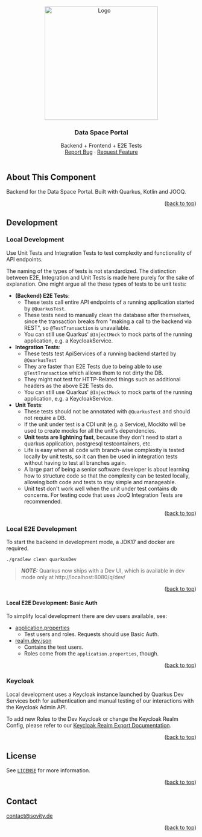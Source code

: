 <!-- Improved compatibility of back to top link: See: https://github.com/othneildrew/Best-README-Template/pull/73 -->

<a name="readme-top"></a>

<!-- PROJECT LOGO -->
<br />
<div align="center">
<a href="https://github.com/sovity/dataspace-portal">
<img src="https://raw.githubusercontent.com/sovity/edc-ui/main/src/assets/images/sovity_logo.svg" alt="Logo" width="300">
</a>

<h3 align="center">Data Space Portal</h3>
<p align="center" style="padding-bottom:16px">
Backend + Frontend + E2E Tests
<br />
<a href="https://github.com/sovity/dataspace-portal/issues/new?template=bug_report.md">Report Bug</a>
·
<a href="https://github.com/sovity/dataspace-portal/issues/new?template=feature_request.md">Request Feature</a>
</p>
</div>

## About This Component

Backend for the Data Space Portal. Built with Quarkus, Kotlin and JOOQ.

<p align="right">(<a href="#readme-top">back to top</a>)</p>

## Development

### Local Development

Use Unit Tests and Integration Tests to test complexity and functionality of API endpoints.

The naming of the types of tests is not standardized. The
distinction between E2E, Integration and Unit Tests is made here purely for the sake of explanation.
One might argue all the these types of tests to be unit tests:

- __(Backend) E2E Tests__:
    - These tests call entire API endpoints of a running application started by `@QuarkusTest`.
    - These tests need to manually clean the database after themselves, since the transaction breaks from "making a call
      to the backend via REST", so `@TestTransaction` is unavailable.
    - You can still use Quarkus' `@InjectMock` to mock parts of the running application, e.g. a KeycloakService.
- __Integration Tests__:
    - These tests test ApiServices of a running backend started by `@QuarkusTest`
    - They are faster than E2E Tests due to being able to use `@TestTransaction` which allows them to not dirty the DB.
    - They might not test for HTTP-Related things such as additional headers as the above E2E Tests do.
    - You can still use Quarkus' `@InjectMock` to mock parts of the running application, e.g. a KeycloakService.
- __Unit Tests__:
    - These tests should not be annotated with `@QuarkusTest` and should not require a DB.
    - If the unit under test is a CDI unit (e.g. a Service), Mockito will be used to create mocks for all the unit's
      dependencies.
    - __Unit tests are lightning fast__, because they don't need to start a quarkus application, postgresql
      testcontainers,
      etc.
    - Life is easy when all code with branch-wise complexity is tested locally by unit tests, so it can then be used in
      integration tests without having to test all branches again.
    - A large part of being a senior software developer is about learning how to structure code so that the complexity
      can be tested locally, allowing both code and tests to stay simple and manageable.
    - Unit test don't work well when the unit under test contains db concerns.
      For testing code that uses JooQ Integration Tests are recommended.

<p align="right">(<a href="#readme-top">back to top</a>)</p>

### Local E2E Development

To start the backend in development mode, a JDK17 and docker are required.

```shell
./gradlew clean quarkusDev
```

> **_NOTE:_**  Quarkus now ships with a Dev UI, which is available in dev mode only at http://localhost:8080/q/dev/

<p align="right">(<a href="#readme-top">back to top</a>)</p>

#### Local E2E Development: Basic Auth

To simplify local development there are dev users available, see:

- [application.properties](authority-portal-quarkus/src/main/resources/application.properties)
    - Test users and roles. Requests should use Basic Auth.
- [realm.dev.json](authority-portal-quarkus/src/main/resources/realm.dev.json)
    - Contains the test users.
    - Roles come from the `application.properties`, though.

<p align="right">(<a href="#readme-top">back to top</a>)</p>

### Keycloak

Local development uses a Keycloak instance launched by Quarkus Dev Services both for authentication and manual testing
of our interactions with the Keycloak Admin API.

To add new Roles to the Dev Keycloak or change the Keycloak Realm
Config, please refer to our [Keycloak Realm Export Documentation](docs/dev/keycloak-realm-export).

<p align="right">(<a href="#readme-top">back to top</a>)</p>

## License

See [`LICENSE`](../LICENSE) for more information.

<p align="right">(<a href="#readme-top">back to top</a>)</p>

## Contact

contact@sovity.de

<p align="right">(<a href="#readme-top">back to top</a>)</p>
